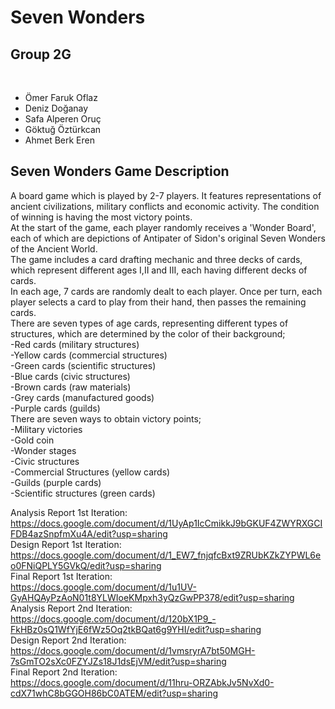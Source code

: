 <h1>Seven Wonders</h1>
<h2>Group 2G</h2><br/>
<ul>
<li>Ömer Faruk Oflaz</li>
<li>Deniz Doğanay</li>
<li>Safa Alperen Oruç</li>
<li>Göktuğ Öztürkcan</li>
<li>Ahmet Berk Eren</li>  
</ul>


## Seven Wonders Game Description<br/>
A board game which is played by 2-7 players. It features representations of ancient civilizations, military conflicts and economic activity. The condition of winning is having the most victory points.<br/>
At the start of the game, each player randomly receives a 'Wonder Board', each of which are depictions of Antipater of Sidon's original Seven Wonders of the Ancient World.<br/>
The game includes a card drafting mechanic and three decks of cards, which represent different ages I,II and III, each having different decks of cards.<br/>
In each age, 7 cards are randomly dealt to each player. Once per turn, each player selects a card to play from their hand, then passes the remaining cards.<br/>
There are seven types of age cards, representing different types of structures, which are determined by the color of their background;<br/>
-Red cards (military structures)<br/>
-Yellow cards (commercial structures)<br/>
-Green cards (scientific structures)<br/>
-Blue cards (civic structures)<br/>
-Brown cards (raw materials)<br/>
-Grey cards (manufactured goods)<br/>
-Purple cards (guilds)<br/>
There are seven ways to obtain victory points;<br/>
-Military victories<br/>
-Gold coin<br/>
-Wonder stages<br/>
-Civic structures<br/>
-Commercial Structures (yellow cards)<br/>
-Guilds (purple cards)<br/>
-Scientific structures (green cards)<br/>

Analysis Report 1st Iteration:<br/> https://docs.google.com/document/d/1UyAp1IcCmikkJ9bGKUF4ZWYRXGCIFDB4azSnpfmXu4A/edit?usp=sharing <br/>
Design Report 1st Iteration:<br/> https://docs.google.com/document/d/1_EW7_fnjqfcBxt9ZRUbKZkZYPWL6eo0FNiQPLY5GVkQ/edit?usp=sharing <br/>
Final Report 1st Iteration:<br/> https://docs.google.com/document/d/1u1UV-GyAHQAyPzAoN01t8YLWIoeKMpxh3yQzGwPP378/edit?usp=sharing<br/>
Analysis Report 2nd Iteration:<br/> https://docs.google.com/document/d/120bX1P9_-FkHBz0sQ1WfYjE6fWz5Oq2tkBQat6g9YHI/edit?usp=sharing<br/>
Design Report 2nd Iteration:<br/> https://docs.google.com/document/d/1vmsryrA7bt50MGH-7sGmTO2sXc0FZYJZs18J1dsEjVM/edit?usp=sharing <br/>
Final Report 2nd Iteration:<br/> https://docs.google.com/document/d/11hru-ORZAbkJv5NvXd0-cdX71whC8bGGOH86bC0ATEM/edit?usp=sharing
